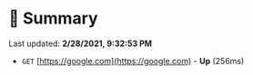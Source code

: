 # 📖 Summary
Last updated: **2/28/2021, 9:32:53 PM**

- `GET` [https://google.com](https://google.com) - **Up** (256ms)
